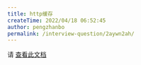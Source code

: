 ```yaml
---
title: http缓存
createTime: 2022/04/18 06:52:45
author: pengzhanbo
permalink: /interview-question/2aywn2ah/
---
```


请 [查看此文档](/article/c3ez957l/)
